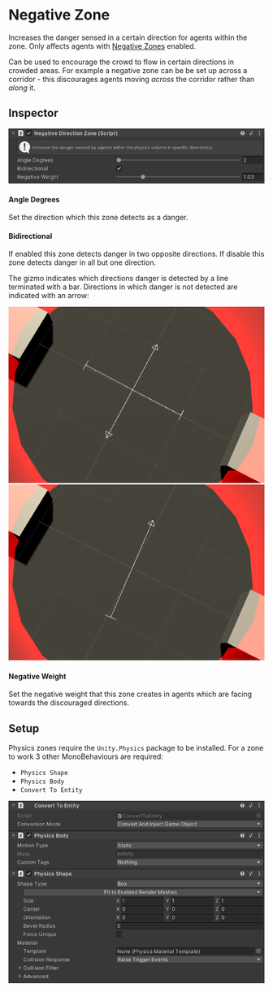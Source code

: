 # Negative Zone

Increases the danger sensed in a certain direction for agents within the zone. Only affects agents with [Negative Zones](../../Navigator#negative-zones) enabled.

Can be used to encourage the crowd to flow in certain directions in crowded areas. For example a negative zone can be be set up across a corridor - this discourages agents moving _across_ the corridor rather than _along_ it.

## Inspector

![NegativeZone Inspector](../../../images/NegativeZoneInspector.png)

#### Angle Degrees

Set the direction which this zone detects as a danger.

#### Bidirectional

If enabled this zone detects danger in two opposite directions. If disable this zone detects danger in all but one direction.

The gizmo indicates which directions danger is detected by a line terminated with a bar. Directions in which danger is not detected are indicated with an arrow:

![Bidirectional Zone](../../../images/NegativeZoneBidirectional.png)
![Unidirectional Zone](../../../images/NegativeZoneUnidirectional.png)

#### Negative Weight

Set the negative weight that this zone creates in agents which are facing towards the discouraged directions.

## Setup

Physics zones require the `Unity.Physics` package to be installed. For a zone to work 3 other MonoBehaviours are required:

 - `Physics Shape`
 - `Physics Body`
 - `Convert To Entity`

![Physics Behaviours Inspector](../../../images/PhysicsZoneBehavioursInspector.webp)